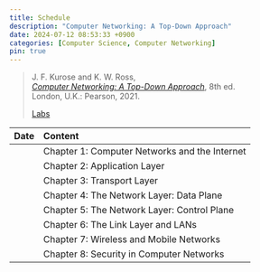 ```yaml
---
title: Schedule
description: "Computer Networking: A Top-Down Approach"
date: 2024-07-12 08:53:33 +0900
categories: [Computer Science, Computer Networking]
pin: true
---
```


> J. F. Kurose and K. W. Ross,  
> [_Computer Networking: A Top-Down Approach_](https://gaia.cs.umass.edu/kurose_ross/index.php), 8th ed.  
> London, U.K.: Pearson, 2021.
>
> [Labs](https://gaia.cs.umass.edu/kurose_ross/wireshark.php)

| Date | Content                                       |
| :--: | :-------------------------------------------- |
|      | Chapter 1: Computer Networks and the Internet |
|      | Chapter 2: Application Layer                  |
|      | Chapter 3: Transport Layer                    |
|      | Chapter 4: The Network Layer: Data Plane      |
|      | Chapter 5: The Network Layer: Control Plane   |
|      | Chapter 6: The Link Layer and LANs            |
|      | Chapter 7: Wireless and Mobile Networks       |
|      | Chapter 8: Security in Computer Networks      |
